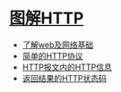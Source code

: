 # [图解HTTP](https://book.douban.com/subject/25863515/)

* [了解web及网络基础](./chapter1.md)
* [简单的HTTP协议](./chapter2.md)
* [HTTP报文内的HTTP信息](./chapter3.md)
* [返回结果的HTTP状态码](./chapter4.md)
